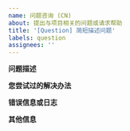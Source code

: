 ```yaml
---
name: 问题咨询 (CN)
about: 提出与项目相关的问题或请求帮助
title: '[Question] 简短描述问题'
labels: question
assignees: ''
---
```


<!-- 请至少阅读一遍 https://github.com/WebAV-Tech/WebAV/issues/60 -->

**问题描述**

<!-- 在什么场景下实现什么功能，过程中碰到了什么问题？ -->

**您尝试过的解决办法**

<!-- 总结你已经做过哪些努力，已获得的信息 -->

**错误信息或日志**

<!-- 如果有错误信息、日志或异常行为，请粘贴相关内容 -->

**其他信息**

<!-- 任何有助于理解和解决问题的其他信息。 -->
